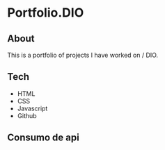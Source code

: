 # Portfolio.DIO

##  About
This is a portfolio of projects I have worked on / DIO.
##  Tech
* HTML
* CSS
* Javascript
* Github

## Consumo de api
